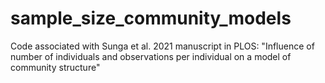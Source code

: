 # sample_size_community_models
Code associated with Sunga et al. 2021 manuscript in PLOS: "Influence of number of individuals and observations per individual on a model of community structure"
